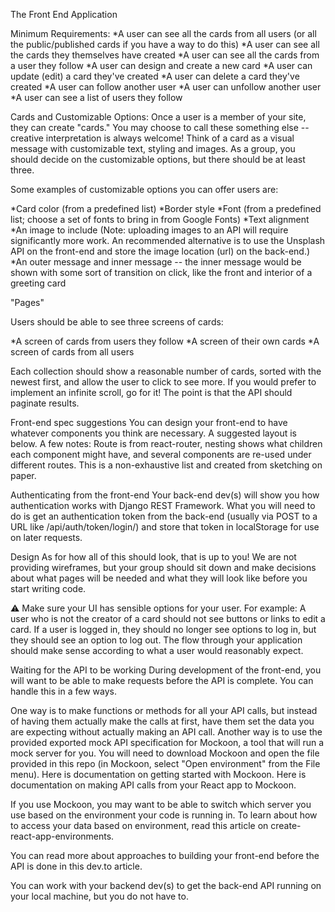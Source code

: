 The Front End Application

Minimum Requirements: 
*A user can see all the cards from all users (or all the public/published cards if you have a way to do this)
*A user can see all the cards they themselves have created
*A user can see all the cards from a user they follow
*A user can design and create a new card
*A user can update (edit) a card they've created
*A user can delete a card they've created
*A user can follow another user
*A user can unfollow another user
*A user can see a list of users they follow


Cards and Customizable Options:
Once a user is a member of your site, they can create "cards." You may choose to call these something else -- creative interpretation is always welcome! Think of a card as a visual message with customizable text, styling and images. As a group, you should decide on the customizable options, but there should be at least three.

Some examples of customizable options you can offer users are:

*Card color (from a predefined list)
*Border style
*Font (from a predefined list; choose a set of fonts to bring in from Google Fonts)
*Text alignment
*An image to include (Note: uploading images to an API will require significantly more work. An recommended alternative is to use the Unsplash API on the front-end and store the image location (url) on the back-end.)
*An outer message and inner message -- the inner message would be shown with some sort of transition on click, like the front and interior of a greeting card



"Pages"

Users should be able to see three screens of cards:

*A screen of cards from users they follow
*A screen of their own cards
*A screen of cards from all users


Each collection should show a reasonable number of cards, sorted with the newest first, and allow the user to click to see more.
If you would prefer to implement an infinite scroll, go for it! The point is that the API should paginate results.

Front-end spec suggestions
You can design your front-end to have whatever components you think are necessary. A suggested layout is below. A few notes: Route is from react-router, nesting shows what children each component might have, and several components are re-used under different routes. This is a non-exhaustive list and created from sketching on paper.




Authenticating from the front-end
Your back-end dev(s) will show you how authentication works with Django REST Framework. What you will need to do is get an authentication token from the back-end (usually via POST to a URL like /api/auth/token/login/) and store that token in localStorage for use on later requests.

Design
As for how all of this should look, that is up to you! We are not providing wireframes, but your group should sit down and make decisions about what pages will be needed and what they will look like before you start writing code.

⚠️ Make sure your UI has sensible options for your user. For example: A user who is not the creator of a card should not see buttons or links to edit a card. If a user is logged in, they should no longer see options to log in, but they should see an option to log out. The flow through your application should make sense according to what a user would reasonably expect.

Waiting for the API to be working
During development of the front-end, you will want to be able to make requests before the API is complete. You can handle this in a few ways.

One way is to make functions or methods for all your API calls, but instead of having them actually make the calls at first, have them set the data you are expecting without actually making an API call. Another way is to use the provided exported mock API specification for Mockoon, a tool that will run a mock server for you. You will need to download Mockoon and open the file provided in this repo (in Mockoon, select "Open environment" from the File menu). Here is documentation on getting started with Mockoon. Here is documentation on making API calls from your React app to Mockoon.

If you use Mockoon, you may want to be able to switch which server you use based on the environment your code is running in. To learn about how to access your data based on environment, read this article on create-react-app-environments.

You can read more about approaches to building your front-end before the API is done in this dev.to article.

You can work with your backend dev(s) to get the back-end API running on your local machine, but you do not have to.